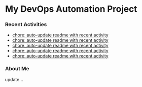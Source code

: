 # My DevOps Automation Project

### Recent Activities
<!-- activity:START -->
- [chore: auto-update readme with recent activity](https://github.com/kaigiii/mybowling-app/commit/24be89e01078e1b832554a6f83c50abc83d6aed3)
- [chore: auto-update readme with recent activity](https://github.com/kaigiii/mybowling-app/commit/a7dfb1167d9992cc028b57d3a3a246cc8740f380)
- [chore: auto-update readme with recent activity](https://github.com/kaigiii/mybowling-app/commit/f6bb86fc5dbc924c3c64e4ae4d4e0b8db2b12df0)
- [chore: auto-update readme with recent activity](https://github.com/kaigiii/mybowling-app/commit/d71d893acd5f7123bd9248f29dcaa6ca28a3b29a)
- [chore: auto-update readme with recent activity](https://github.com/kaigiii/mybowling-app/commit/e17446109872fd63d2210241fbf44490554b373d)
<!-- activity:END -->

### About Me
<!-- MYLINKS:START -->
<!-- MYLINKS:END -->

update...

